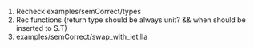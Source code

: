 1. Recheck examples/semCorrect/types
2. Rec functions (return type should be always unit? && when should be inserted to S.T)
3. examples/semCorrect/swap_with_let.lla
